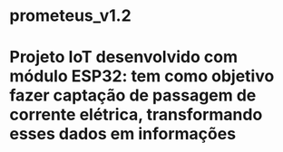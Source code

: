 # prometeus_v1.2
<h1>Projeto IoT desenvolvido com módulo ESP32: tem como objetivo fazer captação de passagem de corrente elétrica, transformando esses dados em informações</h1>
